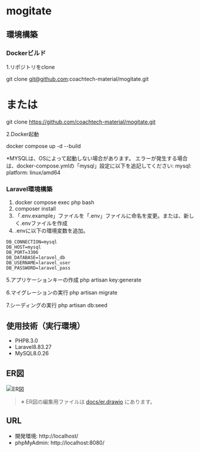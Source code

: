 # mogitate

## 環境構築

### Dockerビルド
1.リポジトリをclone

git clone git@github.com:coachtech-material/mogitate.git
# または
git clone https://github.com/coachtech-material/mogitate.git


2.Docker起動

docker compose up -d --build

*MYSQLは、OSによって起動しない場合があります。
エラーが発生する場合は、docker-compose.ymlの「mysql」設定に以下を追記してください:
mysql:
    platform: linux/amd64


### Laravel環境構築
1. docker compose exec php bash
2. composer install
3. 「.env.example」ファイルを「.env」ファイルに命名を変更。または、新しく.envファイルを作成
4. .envに以下の環境変数を追加。
```env
DB_CONNECTION=mysql
DB_HOST=mysql
DB_PORT=3306
DB_DATABASE=laravel_db
DB_USERNAME=laravel_user
DB_PASSWORD=laravel_pass
```
5.アプリケーションキーの作成
php artisan key:generate


6.マイグレーションの実行
php artisan migrate


7.シーディングの実行
php artisan db:seed


## 使用技術（実行環境）
- PHP8.3.0
- Laravel8.83.27
- MySQL8.0.26

## ER図
![ER図](docs/er.png)

> ※ ER図の編集用ファイルは [docs/er.drawio](docs/er.drawio) にあります。


## URL
- 開発環境: http://localhost/
- phpMyAdmin: http://localhost:8080/